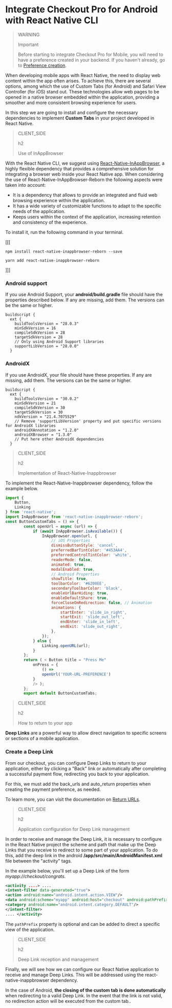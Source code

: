 # Integrate Checkout Pro for Android with React Native CLI

> WARNING
>
> Important
>
> Before starting to integrate Checkout Pro for Mobile, you will need to have a preference created in your backend. If you haven't already, go to [Preference creation](/developers/en/docs/checkout-pro/integrate-preferences).

When developing mobile apps with React Native, the need to display web content within the app often arises. To achieve this, there are several options, among which the use of Custom Tabs (for Android) and Safari View Controller (for iOS) stand out. These technologies allow web pages to be opened in a native browser embedded within the application, providing a smoother and more consistent browsing experience for users.

In this step we are going to install and configure the necessary dependencies to implement **Custom Tabs** in your project developed in React Native.

> CLIENT_SIDE
>
> h2
>
> Use of InAppBrowser

With the React Native CLI, we suggest using [React-Native-InAppBrowser](https://www.npmjs.com/package/react-native-inappbrowser-reborn), a highly flexible dependency that provides a comprehensive solution for integrating a browser web inside your React Native app. When considering the use of React-Native-InAppBrowser-Reborn the following aspects were taken into account:

* It is a dependency that allows to provide an integrated and fluid web browsing experience within the application.
* It has a wide variety of customizable functions to adapt to the specific needs of the application.
* Keeps users within the context of the application, increasing retention and consistency of the experience.

To install it, run the following command in your terminal.

[[[
```npm
npm install react-native-inappbrowser-reborn --save
```
```yarn
yarn add react-native-inappbrowser-reborn
```
]]]


### Android support

If you use Android Support, your **android/build.gradle** file should have the properties described below. If any are missing, add them. The versions can be the same or higher.

```
buildscript {
  ext {
    buildToolsVersion = "28.0.3"
    minSdkVersion = 16
    compileSdkVersion = 28
    targetSdkVersion = 28
    // Only using Android Support libraries
    supportLibVersion = "28.0.0"
  }
```

### AndroidX

If you use AndroidX, your file should have these properties. If any are missing, add them. The versions can be the same or higher.

```
buildscript {
  ext {
    buildToolsVersion = "30.0.2"
    minSdkVersion = 21
    compileSdkVersion = 30
    targetSdkVersion = 30
    ndkVersion = "21.4.7075529"
    // Remove 'supportLibVersion' property and put specific versions for AndroidX libraries
    androidXAnnotation = "1.2.0"
    androidXBrowser = "1.3.0"
    // Put here other AndroidX dependencies
  }
```


> CLIENT_SIDE
>
> h2
>
> Implementation of React-Native-Inappbrowser

To implement the React-Native-Inappbrowser dependency, follow the example below.

```JavaScript
import {
	Button,
	Linking
} from 'react-native';
import InAppBrowser from 'react-native-inappbrowser-reborn';
const ButtonCustomTabs = () => {
		const openUrl = async (url) => {
			if (await InAppBrowser.isAvailable()) {
				InAppBrowser.open(url, {
					// iOS Properties
					dismissButtonStyle: 'cancel',
					preferredBarTintColor: '#453AA4',
					preferredControlTintColor: 'white',
					readerMode: false,
					animated: true,
					modalEnabled: true,
					// Android Properties
					showTitle: true,
					toolbarColor: '#6200EE',
					secondaryToolbarColor: 'black',
					enableUrlBarHiding: true,
					enableDefaultShare: true,
					forceCloseOnRedirection: false, // Animation
					animations: {
						startEnter: 'slide_in_right',
						startExit: 'slide_out_left',
						endEnter: 'slide_in_left',
						endExit: 'slide_out_right',
					},
				});
			} else {
				Linking.openURL(url);
			}
		};
		return ( < Button title = "Press Me"
			onPress = {
				() =>
				openUrl('YOUR-URL-PREFERENCE')
			}
			/> );
		};
		export default ButtonCustomTabs;
```

> CLIENT_SIDE
>
> h2
>
> How to return to your app

**Deep Links** are a powerful way to allow direct navigation to specific screens or sections of a mobile application.

### Create a Deep Link

From our checkout, you can configure Deep Links to return to your application, either by clicking a "Back" link or automatically after completing a successful payment flow, redirecting you back to your application.

For this, we must add the back_urls and auto_return properties when creating the payment preference, as needed.

To learn more, you can visit the documentation on [Return URLs](/developers/es/docs/checkout-pro/checkout-customization/user-interface/redirection).

> CLIENT_SIDE
>
> h2
>
> Application configuration for Deep Link management

In order to receive and manage the Deep Link, it is necessary to configure in the React Native project the scheme and path that make up the Deep Links that you receive to redirect to some part of your application.
To do this, add the deep link in the android **/app/src/main/AndroidManifest.xml** file between the "activity" tags.

In the example below, you'll set up a Deep Link of the form _myapp://checkout/congrats_.

```AndroidManifest.xml
<activity ....> ....
<intent-filter data-generated="true">
<action android:name="android.intent.action.VIEW"/>
<data android:scheme="myapp" android:host="checkout" android:pathPrefix="/congrats"/> <category android:name="android.intent.category.BROWSABLE"/>
<category android:name="android.intent.category.DEFAULT"/>
</intent-filter>
.... </activity>
```

The `pathPrefix` property is optional and can be added to direct a specific view of the application.


> CLIENT_SIDE
>
> h2
>
> Deep Link reception and management

Finally, we will see how we can configure our React Native application to receive and manage Deep Links. This will be addressed using the react-native-inappbrowser dependency.

In the case of Android, **the closing of the custom tab is done automatically** when redirecting to a valid Deep Link. In the event that the link is not valid, no redirection action will be executed from the custom tab..


